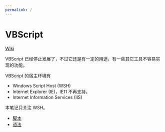 ```yaml
---
permalink: /
---
```


# VBScript

[Wiki](https://en.wikipedia.org/wiki/VBScript)

VBScript 已经停止发展了，不过它还是有一定的用途，有一些其它工具不容易实现的功能。

VBScript 的宿主环境有

- Windows Script Host (WSH)
- Internet Explorer (IE)，IE11 不再支持。
- Internet Information Services (IIS)

本笔记只关注 WSH。

- [脚本](script.md)
- [语法](lang/index.md)
